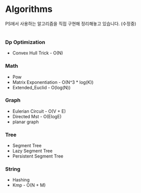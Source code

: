 # Algorithms
PS에서 사용하는 알고리즘을 직접 구현해 정리해놓고 있습니다. (수정중)
<br>
<br>
### Dp Optimization
* Convex Hull Trick - O(N)
### Math  
* Pow
* Matrix Exponentiation - O(N^3 * log(K))
* Extended_Euclid - O(log(N))
### Graph  
* Eulerian Circuit - O(V + E)
* Directed Mst - O(ElogE)
* planar graph
### Tree  
* Segment Tree
* Lazy Segment Tree
* Persistent Segment Tree
### String
* Hashing
* Kmp - O(N + M)
